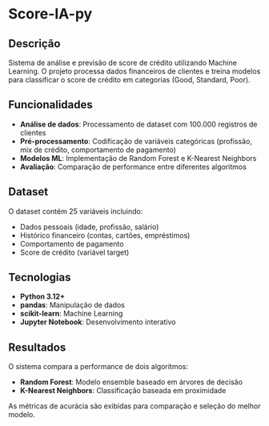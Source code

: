 # Score-IA-py

## Descrição
Sistema de análise e previsão de score de crédito utilizando Machine Learning. O projeto processa dados financeiros de clientes e treina modelos para classificar o score de crédito em categorias (Good, Standard, Poor).

## Funcionalidades
- **Análise de dados**: Processamento de dataset com 100.000 registros de clientes
- **Pré-processamento**: Codificação de variáveis categóricas (profissão, mix de crédito, comportamento de pagamento)
- **Modelos ML**: Implementação de Random Forest e K-Nearest Neighbors
- **Avaliação**: Comparação de performance entre diferentes algoritmos

## Dataset
O dataset contém 25 variáveis incluindo:
- Dados pessoais (idade, profissão, salário)
- Histórico financeiro (contas, cartões, empréstimos)
- Comportamento de pagamento
- Score de crédito (variável target)

## Tecnologias
- **Python 3.12+**
- **pandas**: Manipulação de dados
- **scikit-learn**: Machine Learning
- **Jupyter Notebook**: Desenvolvimento interativo


## Resultados
O sistema compara a performance de dois algoritmos:
- **Random Forest**: Modelo ensemble baseado em árvores de decisão
- **K-Nearest Neighbors**: Classificação baseada em proximidade

As métricas de acurácia são exibidas para comparação e seleção do melhor modelo.
